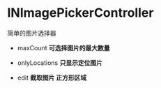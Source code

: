 # INImagePickerController

简单的图片选择器

* maxCount **可选择图片的最大数量**

* onlyLocations **只显示定位图片**

* edit **截取图片 正方形区域**


